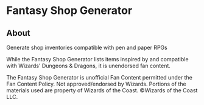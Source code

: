 # Fantasy Shop Generator

## About

Generate shop inventories compatible with pen and paper RPGs

While the Fantasy Shop Generator lists items inspired by and compatible with Wizards' Dungeons & Dragons, it is unendorsed fan content.

The Fantasy Shop Generator is unofficial Fan Content permitted under the Fan Content Policy. Not approved/endorsed by Wizards. Portions of the materials used are property of Wizards of the Coast. ©Wizards of the Coast LLC.
